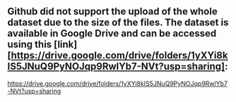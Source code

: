## Github did not support the upload of the whole dataset due to the size of the files. The dataset is available in Google Drive and can be accessed using this [link][https://drive.google.com/drive/folders/1yXYi8kIS5JNuQ9PyNOJqp9RwlYb7-NVt?usp=sharing]:
https://drive.google.com/drive/folders/1yXYi8kIS5JNuQ9PyNOJqp9RwlYb7-NVt?usp=sharing
